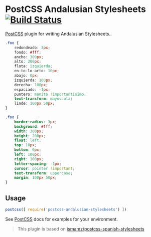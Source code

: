 # PostCSS Andalusian Stylesheets [![Build Status][ci-img]][ci]

[PostCSS] plugin for writing Andalusian Stylesheets..

[PostCSS]: https://github.com/postcss/postcss
[ci-img]:  https://travis-ci.org/bameda/postcss-andalusian-stylesheets.svg
[ci]:      https://travis-ci.org/bameda/postcss-andalusian-stylesheets

```css
.foo {
    redondeado: 3px;
    fondo: #fff;
    ancho: 300px;
    alto: 200px;
    flota: izquierda;
    en-to-lo-arto: 10px;
    abajo: 0px;
    izquierda: 100px;
    derecha: 100px;
    espaciado: -1px;
    puntero: manito !importantisimo;
    text-transform: mayuscula;
    linde: 100px 50px;
}
```

```css
.foo {
    border-radius: 3px;
    background: #fff;
    width: 300px;
    height: 200px;
    float: left;
    top: 10px;
    bottom: 0px;
    left: 100px;
    right: 100px;
    letter-spacing: -1px;
    cursor: pointer !important;
    text-transform: uppercase;
    margin: 100px 50px;
}
```

## Usage

```js
postcss([ require('postcss-andalusian-stylesheets') ])
```

See [PostCSS] docs for examples for your environment.


> This plugin is based on [ismamz/postcss-spanish-stylesheets](https://github.com/ismamz/postcss-spanish-stylesheets)
